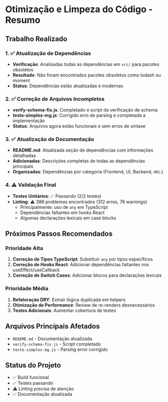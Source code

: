 # Otimização e Limpeza do Código - Resumo

## Trabalho Realizado

### 1. ✅ Atualização de Dependências
- **Verificação**: Analisadas todas as dependências em `src/` para pacotes obsoletos
- **Resultado**: Não foram encontrados pacotes obsoletos como lodash ou moment
- **Status**: Dependências estão atualizadas e modernas

### 2. ✅ Correção de Arquivos Incompletos
- **verify-schema-fix.js**: Completado o script de verificação de schema
- **teste-simples-mg.js**: Corrigido erro de parsing e completada a implementação
- **Status**: Arquivos agora estão funcionais e sem erros de sintaxe

### 3. ✅ Atualização de Documentação
- **README.md**: Atualizada seção de dependências com informações detalhadas
- **Adicionadas**: Descrições completas de todas as dependências principais
- **Organizadas**: Dependências por categoria (Frontend, UI, Backend, etc.)

### 4. ⚠️ Validação Final
- **Testes Unitários**: ✅ Passando (2/2 testes)
- **Linting**: ⚠️ 388 problemas encontrados (312 erros, 76 warnings)
  - Principalmente: uso de `any` em TypeScript
  - Dependências faltantes em hooks React
  - Algumas declarações lexicais em case blocks

## Próximos Passos Recomendados

### Prioridade Alta
1. **Correção de Tipos TypeScript**: Substituir `any` por tipos específicos
2. **Correção de Hooks React**: Adicionar dependências faltantes nos useEffect/useCallback
3. **Correção de Switch Cases**: Adicionar blocos para declarações lexicais

### Prioridade Média
1. **Refatoração DRY**: Extrair lógica duplicada em helpers
2. **Otimização de Performance**: Review de re-renders desnecessários
3. **Testes Adicionais**: Aumentar cobertura de testes

## Arquivos Principais Afetados
- `README.md` - Documentação atualizada
- `verify-schema-fix.js` - Script completado
- `teste-simples-mg.js` - Parsing error corrigido

## Status do Projeto
- ✅ Build funcional
- ✅ Testes passando
- ⚠️ Linting precisa de atenção
- ✅ Documentação atualizada